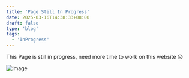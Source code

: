 ```yaml
---
title: 'Page Still In Progress'
date: 2025-03-16T14:38:33+08:00
draft: false
type: 'blog'
tags:
  - 'InProgress'
---
```


This Page is still in progress, need more time to work on this website 😢

![image](/images/blog/catto.jpg)